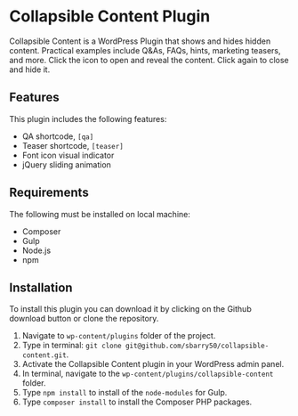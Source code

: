 # Collapsible Content Plugin

Collapsible Content is a WordPress Plugin that shows and hides hidden content.  Practical examples include Q&As, FAQs, hints, marketing teasers, and more.  Click the icon to open and reveal the content. Click again to close and hide it.

## Features

This plugin includes the following features:

- QA shortcode, `[qa]`
- Teaser shortcode, `[teaser]`
- Font icon visual indicator
- jQuery sliding animation

## Requirements

The following must be installed on local machine:

- Composer
- Gulp
- Node.js
- npm

## Installation

To install this plugin you can download it by clicking on the Github download button or clone the repository.

1. Navigate to `wp-content/plugins` folder of the project.
2. Type in terminal: `git clone git@github.com/sbarry50/collapsible-content.git`.
3. Activate the Collapsible Content plugin in your WordPress admin panel.
4. In terminal, navigate to the `wp-content/plugins/collapsible-content` folder.
5. Type `npm install` to install of the `node-modules` for Gulp.
6. Type `composer install` to install the Composer PHP packages.
